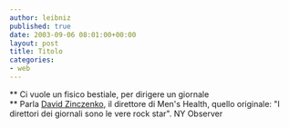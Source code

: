 ```yaml
---
author: leibniz
published: true
date: 2003-09-06 08:01:00+00:00
layout: post
title: Titolo
categories:
- web
---
```


 **   Ci vuole un fisico bestiale, per dirigere un giornale   
** Parla  [ David Zinczenko](http://www.observer.com/pages/frontpage4.asp), il direttore di Men's Health, quello originale: "I direttori dei giornali sono le vere rock star".
NY Observer

